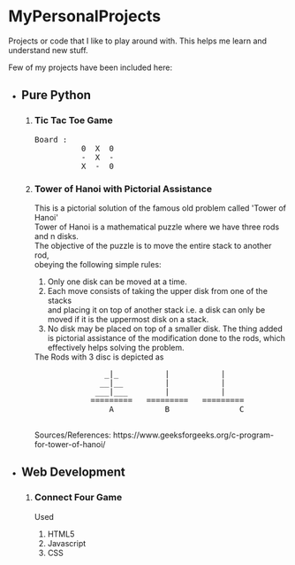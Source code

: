 # MyPersonalProjects
Projects  or code that I like to play around with. This helps me learn and understand new stuff.

<p>
  Few of my projects have been included here:
  <ul>
    <li><h2>Pure Python</h2>
      <ol>
        <li>
          <h3>Tic Tac Toe Game</h3>
          <pre>Board : 
          0  X  0  
          -  X  -  
          X  -  0  </pre>
        </li>
        <li>
          <h3>Tower of Hanoi with Pictorial Assistance</h3>
          <p>
This is a pictorial solution of the famous old problem called 'Tower of Hanoi'<br>
Tower of Hanoi is a mathematical puzzle where we have three rods and n disks.<br>
The objective of the puzzle is to move the entire stack to another rod,<br>
obeying the following simple rules:<br><ol>
          <li>Only one disk can be moved at a time.</li>
          <li>Each move consists of taking the upper disk from one of the stacks<br>
and placing it on top of another stack i.e. a disk can only be moved
if it is the uppermost disk on a stack.</li>
<li>No disk may be placed on top of a smaller disk.
The thing added is pictorial assistance of the modification done to the rods, which effectively helps solving the problem.</li></ol>
The Rods with 3 disc is depicted as
          </p>
          <pre>
               _|_   	    |    	    |
              __|__  	    |    	    |
             ___|___ 	    |    	    |
            =========	=========	=========
                A           B               C
          </pre>
      <p>Sources/References: https://www.geeksforgeeks.org/c-program-for-tower-of-hanoi/<p>
        </li>
       </ol>
      </li>
    <li><h2>Web Development</h2>
      <ol>
        <li>
          <h3>Connect Four Game</h3>
          <p>Used
            <ol><li>HTML5</li><li>Javascript</li><li>CSS</li><ol>
           </p>
        </li>
      </ol>
    </li>
  </ul>
</p>
